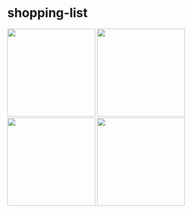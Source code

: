 # shopping-list

<img src="https://user-images.githubusercontent.com/74399005/183122002-ceebe3ae-6de4-42c6-80b3-86250f6a98bf.jpg" width="200"> <img src="https://user-images.githubusercontent.com/74399005/183122012-be2b040c-5fb7-4934-93f3-9ed90540b58c.jpg" width="200"> <img src="https://user-images.githubusercontent.com/74399005/183122014-deb92b03-c78d-4b79-a798-bf43be73e8d0.jpg" width="200"> <img src="https://user-images.githubusercontent.com/74399005/183122015-65f765bf-e31a-45af-a2f4-21cf165a29b2.jpg" width="200">
